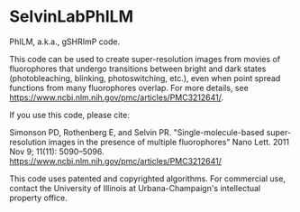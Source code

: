 # SelvinLabPhILM
PhILM, a.k.a., gSHRImP code.

This code can be used to create super-resolution images from movies of fluorophores that undergo transitions between bright and dark states (photobleaching, blinking, photoswitching, etc.), even when point spread functions from many fluorophores overlap.  For more details, see https://www.ncbi.nlm.nih.gov/pmc/articles/PMC3212641/.

If you use this code, please cite:

Simonson PD, Rothenberg E, and Selvin PR. "Single-molecule-based super-resolution images in the presence of multiple fluorophores" Nano Lett. 2011 Nov 9; 11(11): 5090–5096.  https://www.ncbi.nlm.nih.gov/pmc/articles/PMC3212641/

This code uses patented and copyrighted algorithms.  For commercial use, contact the University of Illinois at Urbana-Champaign's intellectual property office.


